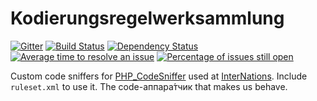 # Kodierungsregelwerksammlung

[![Gitter](https://badges.gitter.im/Join%20Chat.svg)](https://gitter.im/InterNations/kodierungsregelwerksammlung?utm_source=badge&utm_medium=badge&utm_campaign=pr-badge&utm_content=badge)
[![Build Status](https://travis-ci.org/InterNations/kodierungsregelwerksammlung.svg)](https://travis-ci.org/InterNations/kodierungsregelwerksammlung) [![Dependency Status](https://www.versioneye.com/user/projects/53479c6efe0d0708960000e3/badge.png)](https://www.versioneye.com/user/projects/53479c6efe0d0708960000e3) [![Average time to resolve an issue](http://isitmaintained.com/badge/resolution/InterNations/kodierungsregelwerksammlung.svg)](http://isitmaintained.com/project/InterNations/kodierungsregelwerksammlung "Average time to resolve an issue") [![Percentage of issues still open](http://isitmaintained.com/badge/open/InterNations/kodierungsregelwerksammlung.svg)](http://isitmaintained.com/project/InterNations/kodierungsregelwerksammlung "Percentage of issues still open")

Custom code sniffers for [PHP_CodeSniffer](http://pear.php.net/package/PHP_CodeSniffer) used at [InterNations](http://www.internations.org). Include `ruleset.xml` to use it.
The code-аппара́тчик that makes us behave.

